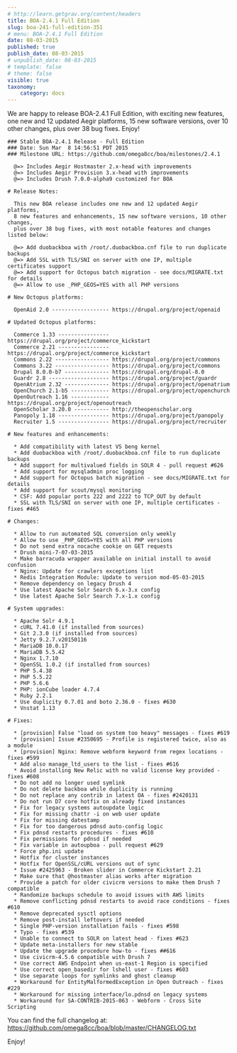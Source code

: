```yaml
---
# http://learn.getgrav.org/content/headers
title: BOA-2.4.1 Full Edition
slug: boa-241-full-edition-351
# menu: BOA-2.4.1 Full Edition
date: 08-03-2015
published: true
publish_date: 08-03-2015
# unpublish_date: 08-03-2015
# template: false
# theme: false
visible: true
taxonomy:
    category: docs
---
```


 We are happy to release BOA-2.4.1 Full Edition, with exciting new features, one new and 12 updated Aegir platforms, 15 new software versions, over 10 other changes, plus over 38 bug fixes. Enjoy!

 
    ### Stable BOA-2.4.1 Release - Full Edition
    ### Date: Sun Mar  8 14:56:51 PDT 2015
    ### Milestone URL: https://github.com/omega8cc/boa/milestones/2.4.1
    
      @=> Includes Aegir Hostmaster 2.x-head with improvements
      @=> Includes Aegir Provision 3.x-head with improvements
      @=> Includes Drush 7.0.0-alpha9 customized for BOA
    
    # Release Notes:
    
      This new BOA release includes one new and 12 updated Aegir platforms,
      8 new features and enhancements, 15 new software versions, 10 other changes,
      plus over 38 bug fixes, with most notable features and changes listed below:
    
      @=> Add duobackboa with /root/.duobackboa.cnf file to run duplicate backups
      @=> Add SSL with TLS/SNI on server with one IP, multiple certificates support
      @=> Add support for Octopus batch migration - see docs/MIGRATE.txt for details
      @=> Allow to use _PHP_GEOS=YES with all PHP versions
    
    # New Octopus platforms:
    
      OpenAid 2.0 ------------------ https://drupal.org/project/openaid
    
    # Updated Octopus platforms:
    
      Commerce 1.33 ---------------- https://drupal.org/project/commerce_kickstart
      Commerce 2.21 ---------------- https://drupal.org/project/commerce_kickstart
      Commons 2.22 ----------------- https://drupal.org/project/commons
      Commons 3.22 ----------------- https://drupal.org/project/commons
      Drupal 8.0.0-b7 -------------- https://drupal.org/drupal-8.0
      Guardr 2.8 ------------------- https://drupal.org/project/guardr
      OpenAtrium 2.32 -------------- https://drupal.org/project/openatrium
      OpenChurch 2.1-b5 ------------ https://drupal.org/project/openchurch
      OpenOutreach 1.16 ------------ https://drupal.org/project/openoutreach
      OpenScholar 3.20.0 ----------- http://theopenscholar.org
      Panopoly 1.18 ---------------- https://drupal.org/project/panopoly
      Recruiter 1.5 ---------------- https://drupal.org/project/recruiter
    
    # New features and enhancements:
    
      * Add compatibility with latest VS beng kernel
      * Add duobackboa with /root/.duobackboa.cnf file to run duplicate backups
      * Add support for multivalued fields in SOLR 4 - pull request #626
      * Add support for mysqladmin proc logging
      * Add support for Octopus batch migration - see docs/MIGRATE.txt for details
      * Add support for scout/mysql monitoring
      * CSF: Add popular ports 222 and 2222 to TCP_OUT by default
      * SSL with TLS/SNI on server with one IP, multiple certificates - fixes #465
    
    # Changes:
    
      * Allow to run automated SQL conversion only weekly
      * Allow to use _PHP_GEOS=YES with all PHP versions
      * Do not send extra nocache cookie on GET requests
      * Drush mini-7-07-03-2015
      * Make barracuda wrapper available on initial install to avoid confusion
      * Nginx: Update for crawlers exceptions list
      * Redis Integration Module: Update to version mod-05-03-2015
      * Remove dependency on legacy Drush 4
      * Use latest Apache Solr Search 6.x-3.x config
      * Use latest Apache Solr Search 7.x-1.x config
    
    # System upgrades:
    
      * Apache Solr 4.9.1
      * cURL 7.41.0 (if installed from sources)
      * Git 2.3.0 (if installed from sources)
      * Jetty 9.2.7.v20150116
      * MariaDB 10.0.17
      * MariaDB 5.5.42
      * Nginx 1.7.10
      * OpenSSL 1.0.2 (if installed from sources)
      * PHP 5.4.38
      * PHP 5.5.22
      * PHP 5.6.6
      * PHP: ionCube loader 4.7.4
      * Ruby 2.2.1
      * Use duplicity 0.7.01 and boto 2.36.0 - fixes #630
      * Vnstat 1.13
    
    # Fixes:
    
      * [provision] False "load on system too heavy" messages - fixes #619
      * [provision] Issue #2350695 - Profile is registered twice, also as a module
      * [provision] Nginx: Remove webform keyword from regex locations - fixes #599
      * Add also manage_ltd_users to the list - fixes #616
      * Avoid installing New Relic with no valid license key provided - fixes #608
      * Do not add no longer used symlink
      * Do not delete backboa while duplicity is running
      * Do not replace any contrib in latest OA - fixes #2420131
      * Do not run D7 core hotfix on already fixed instances
      * Fix for legacy systems autoupdate logic
      * Fix for missing chattr -i on web user update
      * Fix for missing datestamp
      * Fix for too dangerous pdnsd auto-config logic
      * Fix pdnsd restarts procedures - fixes #610
      * Fix permissions for pdnsd if needed
      * Fix variable in autoupboa - pull request #629
      * Force php.ini update
      * Hotfix for cluster instances
      * Hotfix for OpenSSL/cURL versions out of sync
      * Issue #2425963 - Broken slider in Commerce Kickstart 2.21
      * Make sure that @hostmaster alias works after migration
      * Provide a patch for older civicrm versions to make them Drush 7 compatible
      * Randomize backups schedule to avoid issues with AWS limits
      * Remove conflicting pdnsd restarts to avoid race conditions - fixes #610
      * Remove deprecated sysctl options
      * Remove post-install leftovers if needed
      * Single PHP-version installation fails - fixes #598
      * Typo - fixes #539
      * Unable to connect to SOLR on latest head - fixes #623
      * Update meta-installers for new stable
      * Update the upgrade procedure how-to - fixes ##616
      * Use civicrm-4.5.6 compatible with Drush 7
      * Use correct AWS Endpoint when us-east-1 Region is specified
      * Use correct open_basedir for lshell user - fixes #603
      * Use separate loops for symlinks and ghost cleanup
      * Workaround for EntityMalformedException in Open Outreach - fixes #229
      * Workaround for missing interface/lo.pdnsd on legacy systems
      * Workaround for SA-CONTRIB-2015-063 - Webform - Cross Site Scripting


 You can find the full changelog at: https://github.com/omega8cc/boa/blob/master/CHANGELOG.txt

Enjoy!